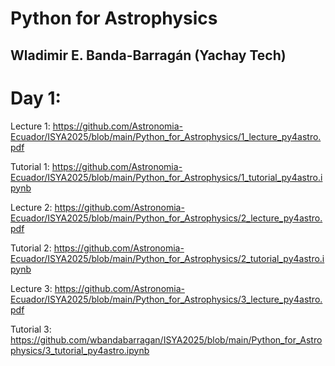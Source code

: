 # Python for Astrophysics
## Wladimir E. Banda-Barragán (Yachay Tech)

# Day 1:

Lecture 1: https://github.com/Astronomia-Ecuador/ISYA2025/blob/main/Python_for_Astrophysics/1_lecture_py4astro.pdf

Tutorial 1: https://github.com/Astronomia-Ecuador/ISYA2025/blob/main/Python_for_Astrophysics/1_tutorial_py4astro.ipynb


Lecture 2: https://github.com/Astronomia-Ecuador/ISYA2025/blob/main/Python_for_Astrophysics/2_lecture_py4astro.pdf

Tutorial 2: https://github.com/Astronomia-Ecuador/ISYA2025/blob/main/Python_for_Astrophysics/2_tutorial_py4astro.ipynb


Lecture 3: https://github.com/Astronomia-Ecuador/ISYA2025/blob/main/Python_for_Astrophysics/3_lecture_py4astro.pdf

Tutorial 3: https://github.com/wbandabarragan/ISYA2025/blob/main/Python_for_Astrophysics/3_tutorial_py4astro.ipynb
